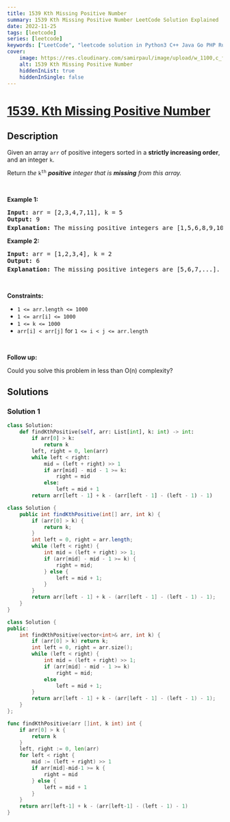 ```yaml
---
title: 1539 Kth Missing Positive Number
summary: 1539 Kth Missing Positive Number LeetCode Solution Explained
date: 2022-11-25
tags: [leetcode]
series: [leetcode]
keywords: ["LeetCode", "leetcode solution in Python3 C++ Java Go PHP Ruby Swift TypeScript Rust C# JavaScript C", "1539 Kth Missing Positive Number LeetCode Solution Explained in all languages"]
cover:
    image: https://res.cloudinary.com/samirpaul/image/upload/w_1100,c_fit,co_rgb:FFFFFF,l_text:Arial_75_bold:1539 Kth Missing Positive Number - Solution Explained/problem-solving.webp
    alt: 1539 Kth Missing Positive Number
    hiddenInList: true
    hiddenInSingle: false
---
```



# [1539. Kth Missing Positive Number](https://leetcode.com/problems/kth-missing-positive-number)


## Description

<p>Given an array <code>arr</code> of positive integers sorted in a <strong>strictly increasing order</strong>, and an integer <code>k</code>.</p>

<p>Return <em>the</em> <code>k<sup>th</sup></code> <em><strong>positive</strong> integer that is <strong>missing</strong> from this array.</em></p>

<p>&nbsp;</p>
<p><strong class="example">Example 1:</strong></p>

<pre>
<strong>Input:</strong> arr = [2,3,4,7,11], k = 5
<strong>Output:</strong> 9
<strong>Explanation: </strong>The missing positive integers are [1,5,6,8,9,10,12,13,...]. The 5<sup>th</sup>&nbsp;missing positive integer is 9.
</pre>

<p><strong class="example">Example 2:</strong></p>

<pre>
<strong>Input:</strong> arr = [1,2,3,4], k = 2
<strong>Output:</strong> 6
<strong>Explanation: </strong>The missing positive integers are [5,6,7,...]. The 2<sup>nd</sup> missing positive integer is 6.
</pre>

<p>&nbsp;</p>
<p><strong>Constraints:</strong></p>

<ul>
	<li><code>1 &lt;= arr.length &lt;= 1000</code></li>
	<li><code>1 &lt;= arr[i] &lt;= 1000</code></li>
	<li><code>1 &lt;= k &lt;= 1000</code></li>
	<li><code>arr[i] &lt; arr[j]</code> for <code>1 &lt;= i &lt; j &lt;= arr.length</code></li>
</ul>

<p>&nbsp;</p>
<p><strong>Follow up:</strong></p>

<p>Could you solve this problem in less than O(n) complexity?</p>

## Solutions

### Solution 1

<!-- tabs:start -->

```python
class Solution:
    def findKthPositive(self, arr: List[int], k: int) -> int:
        if arr[0] > k:
            return k
        left, right = 0, len(arr)
        while left < right:
            mid = (left + right) >> 1
            if arr[mid] - mid - 1 >= k:
                right = mid
            else:
                left = mid + 1
        return arr[left - 1] + k - (arr[left - 1] - (left - 1) - 1)
```

```java
class Solution {
    public int findKthPositive(int[] arr, int k) {
        if (arr[0] > k) {
            return k;
        }
        int left = 0, right = arr.length;
        while (left < right) {
            int mid = (left + right) >> 1;
            if (arr[mid] - mid - 1 >= k) {
                right = mid;
            } else {
                left = mid + 1;
            }
        }
        return arr[left - 1] + k - (arr[left - 1] - (left - 1) - 1);
    }
}
```

```cpp
class Solution {
public:
    int findKthPositive(vector<int>& arr, int k) {
        if (arr[0] > k) return k;
        int left = 0, right = arr.size();
        while (left < right) {
            int mid = (left + right) >> 1;
            if (arr[mid] - mid - 1 >= k)
                right = mid;
            else
                left = mid + 1;
        }
        return arr[left - 1] + k - (arr[left - 1] - (left - 1) - 1);
    }
};
```

```go
func findKthPositive(arr []int, k int) int {
	if arr[0] > k {
		return k
	}
	left, right := 0, len(arr)
	for left < right {
		mid := (left + right) >> 1
		if arr[mid]-mid-1 >= k {
			right = mid
		} else {
			left = mid + 1
		}
	}
	return arr[left-1] + k - (arr[left-1] - (left - 1) - 1)
}
```

<!-- tabs:end -->

<!-- end -->
